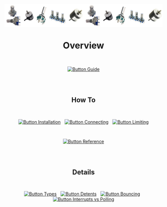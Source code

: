 
[![Banner]][Repository]

<div align = center>

# Overview

<br>

[![Button Guide]][Guide]

<br>
<br>
  
## How To

<br>
  
[![Button Installation]][Installation] 
[![Button Connecting]][Connecting] 
[![Button Limiting]][Limiting]

<br>

[![Button Reference]][Reference]

<br>
<br>

## Details

<br>

[![Button Types]][Types] 
[![Button Detents]][Detents] 
[![Button Bouncing]][Bouncing] 
[![Button Interrupts vs Polling]][Interrupts vs Polling]

</div>

<br>


<!----------------------------------------------------------------------------->

[Banner]: ../Resources/Image/Banner.png
[Repository]: ../


<!----------------------------------{ Pages }---------------------------------->

[Interrupts vs Polling]: Interrupts%20Vs%20Polling.md
[Installation]: Installation.md
[Connecting]: Connecting.md
[Reference]: Reference.md
[Bouncing]: Bouncing.md
[Limiting]: Limiting.md
[Detents]: Guide.md
[Types]: Types.md
[Guide]: Guide.md


<!---------------------------------{ Buttons }--------------------------------->

[Button Interrupts vs Polling]: https://img.shields.io/badge/Interrupts_vs_Polling-884168?style=for-the-badge
[Button Installation]: https://img.shields.io/badge/Install-dd4343?style=for-the-badge
[Button Connecting]: https://img.shields.io/badge/Connect-dd9843?style=for-the-badge
[Button Reference]: https://img.shields.io/badge/Reference-948693?style=for-the-badge
[Button Bouncing]: https://img.shields.io/badge/Quadrature_Signals_&_Bouncing-3b5ba2?style=for-the-badge
[Button Limiting]: https://img.shields.io/badge/Limit_Output-873ed9?style=for-the-badge
[Button Detents]: https://img.shields.io/badge/Detents-6e9e6d?style=for-the-badge
[Button Types]: https://img.shields.io/badge/Types-b83b6f?style=for-the-badge
[Button Guide]: https://img.shields.io/badge/Quick_Starter_Guide-57aabc?style=for-the-badge


